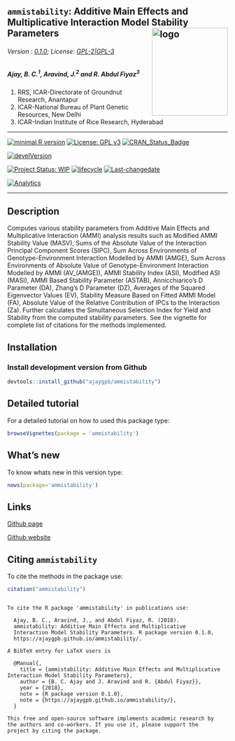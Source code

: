 
## `ammistability`: Additive Main Effects and Multiplicative Interaction Model Stability Parameters <img src="https://raw.githubusercontent.com/ajaygpb/ammistability/master/inst/extdata/ammistability.png" align="right" alt="logo" width="173" height = "200" style = "border: none; float: right;">

###### Version : [0.1.0](https://ajaygpb.github.io/ammistability/); License: [GPL-2|GPL-3](https://www.r-project.org/Licenses/)

##### *Ajay, B. C.<sup>1</sup>, Aravind, J.<sup>2</sup> and R. Abdul Fiyaz<sup>3</sup>*

1.  RRS, ICAR-Directorate of Groundnut Research, Anantapur
2.  ICAR-National Bureau of Plant Genetic Resources, New Delhi
3.  ICAR-Indian Institute of Rice Research, Hyderabad

-----

[![minimal R
version](https://img.shields.io/badge/R%3E%3D-3.0.2-6666ff.svg)](https://cran.r-project.org/)
[![License: GPL
v3](https://img.shields.io/badge/License-GPL%20v3-blue.svg)](https://www.gnu.org/licenses/gpl-3.0)
[![CRAN\_Status\_Badge](https://www.r-pkg.org/badges/version-last-release/ammistability)](https://cran.r-project.org/package=ammistability)
<!-- [![rstudio mirror downloads](https://cranlogs.r-pkg.org/badges/grand-total/ammistability?color=green)](https://CRAN.R-project.org/package=ammistability) -->
<!-- [![packageversion](https://img.shields.io/badge/Package%20version-0.2.3.3-orange.svg)](https://github.com/ajaygpb/ammistability) -->
[![develVersion](https://img.shields.io/badge/devel%20version-0.0.0.9000-orange.svg)](https://github.com/ajaygpb/ammistability)
<!-- [![GitHub Download Count](https://github-basic-badges.herokuapp.com/downloads/ajaygpb/ammistability/total.svg)] -->
[![Project Status:
WIP](http://www.repostatus.org/badges/latest/wip.svg)](http://www.repostatus.org/#wip)
[![lifecycle](https://img.shields.io/badge/lifecycle-experimental-orange.svg)](https://www.tidyverse.org/lifecycle/#experimental)
[![Last-changedate](https://img.shields.io/badge/last%20change-2018--08--06-yellowgreen.svg)](/commits/master)
<!-- [![Rdoc](http://www.rdocumentation.org/badges/version/ammistability)](http://www.rdocumentation.org/packages/ammistability) -->
<!-- [![Zenodo DOI](https://zenodo.org/badge/DOI/10.5281/zenodo.841963.svg)](https://doi.org/10.5281/zenodo.841963) -->
[![Analytics](https://pro-pulsar-193905.appspot.com/UA-123032895-2/welcome-page)](https://github.com/aravind-j/google-analytics-beacon)

-----

## Description

Computes various stability parameters from Additive Main Effects and
Multiplicative Interaction (AMMI) analysis results such as Modified AMMI
Stability Value (MASV), Sums of the Absolute Value of the Interaction
Principal Component Scores (SIPC), Sum Across Environments of
Genotype-Environment Interaction Modelled by AMMI (AMGE), Sum Across
Environments of Absolute Value of Genotype-Environment Interaction
Modelled by AMMI (AV\_(AMGE)), AMMI Stability Index (ASI), Modified ASI
(MASI), AMMI Based Stability Parameter (ASTAB), Annicchiarico’s D
Parameter (DA), Zhang’s D Parameter (DZ), Averages of the Squared
Eigenvector Values (EV), Stability Measure Based on Fitted AMMI Model
(FA), Absolute Value of the Relative Contribution of IPCs to the
Interaction (Za). Further calculates the Simultaneous Selection Index
for Yield and Stability from the computed stability parameters. See the
vignette for complete list of citations for the methods implemented.

## Installation

### Install development version from Github

``` r
devtools::install_github("ajaygpb/ammistability")
```

## Detailed tutorial

For a detailed tutorial on how to used this package type:

``` r
browseVignettes(package = 'ammistability')
```

## What’s new

To know whats new in this version type:

``` r
news(package='ammistability')
```

## Links

<!-- [CRAN page](https://cran.r-project.org/package=ammistability) -->

[Github page](https://github.com/ajaygpb/ammistability)

[Github website](https://ajaygpb.github.io/ammistability/)

<!-- [Zenodo DOI](https://doi.org/10.5281/zenodo.1310011) -->

## Citing `ammistability`

To cite the methods in the package use:

``` r
citation("ammistability")
```

``` 

To cite the R package 'ammistability' in publications use:

  Ajay, B. C., Aravind, J., and Abdul Fiyaz, R. (2018).
  ammistability: Additive Main Effects and Multiplicative
  Interaction Model Stability Parameters. R package version 0.1.0,
  https://ajaygpb.github.io/ammistability/.

A BibTeX entry for LaTeX users is

  @Manual{,
    title = {ammistability: Additive Main Effects and Multiplicative Interaction Model Stability Parameters},
    author = {B. C. Ajay and J. Aravind and R. {Abdul Fiyaz}},
    year = {2018},
    note = {R package version 0.1.0},
    note = {https://ajaygpb.github.io/ammistability/},
  }

This free and open-source software implements academic research by
the authors and co-workers. If you use it, please support the
project by citing the package.
```
